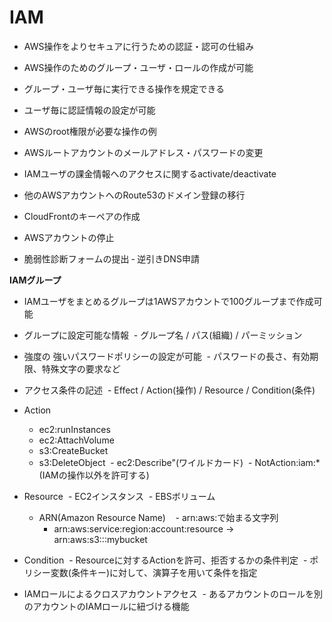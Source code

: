 # IAM

- AWS操作をよりセキュアに行うための認証・認可の仕組み
- AWS操作のためのグループ・ユーザ・ロールの作成が可能
- グループ・ユーザ毎に実行できる操作を規定できる
- ユーザ毎に認証情報の設定が可能

- AWSのroot権限が必要な操作の例
 - AWSルートアカウントのメールアドレス・パスワードの変更
 - IAMユーザの課金情報へのアクセスに関するactivate/deactivate
 - 他のAWSアカウントへのRoute53のドメイン登録の移行
 - CloudFrontのキーペアの作成
 - AWSアカウントの停止
 - 脆弱性診断フォームの提出
 ‐ 逆引きDNS申請
 
**IAMグループ**

- IAMユーザをまとめるグループは1AWSアカウントで100グループまで作成可能
- グループに設定可能な情報
  - グループ名 / パス(組織) / パーミッション
  
- 強度の 強いパスワードポリシーの設定が可能
  - パスワードの長さ、有効期限、特殊文字の要求など
 
- アクセス条件の記述
  - Effect / Action(操作) / Resource / Condition(条件)
- Action
  - ec2:runInstances
  - ec2:AttachVolume
  - s3:CreateBucket
  - s3:DeleteObject
  - ec2:Describe"(ワイルドカード)
  - NotAction:iam:* (IAMの操作以外を許可する)
  
- Resource
  - EC2インスタンス
  - EBSボリューム
  - ARN(Amazon Resource Name)
    - arn:aws:で始まる文字列
    - arn:aws:service:region:account:resource
    -> arn:aws:s3:::mybucket
   
- Condition
  - Resourceに対するActionを許可、拒否するかの条件判定
  - ポリシー変数(条件キー)に対して、演算子を用いて条件を指定
  
- IAMロールによるクロスアカウントアクセス
  - あるアカウントのロールを別のアカウントのIAMロールに紐づける機能
 
